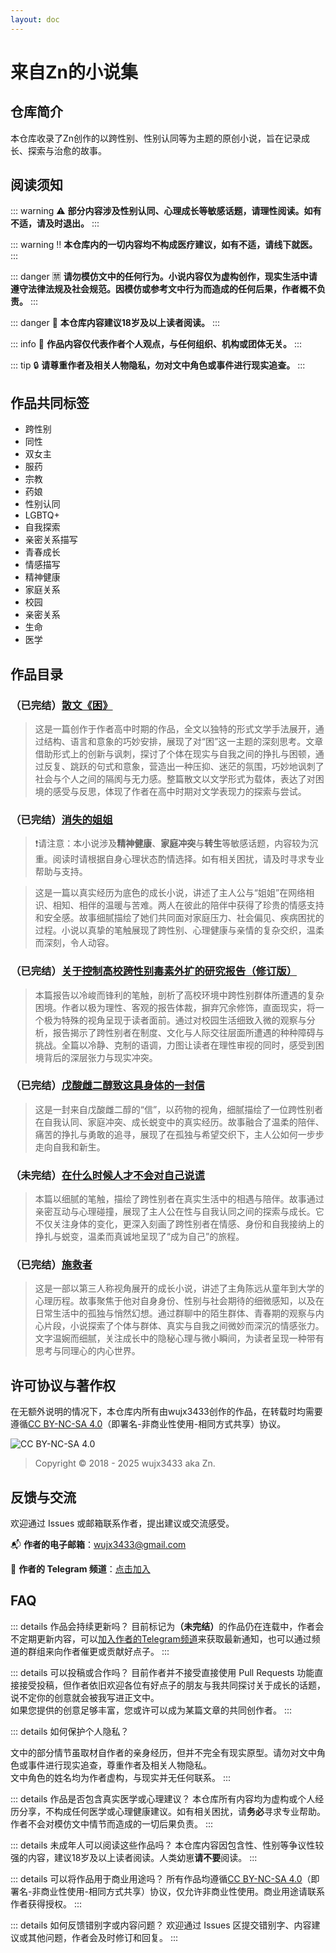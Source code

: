 ```yaml
---
layout: doc
---
```


# 来自Zn的小说集

## 仓库简介

本仓库收录了Zn创作的以跨性别、性别认同等为主题的原创小说，旨在记录成长、探索与治愈的故事。

## 阅读须知
::: warning ⚠️
**部分内容涉及性别认同、心理成长等敏感话题，请理性阅读。如有不适，请及时退出。**
:::

::: warning ‼️
**本仓库内的一切内容均不构成医疗建议，如有不适，请线下就医。**
:::

::: danger 🈲
**请勿模仿文中的任何行为。小说内容仅为虚构创作，现实生活中请遵守法律法规及社会规范。因模仿或参考文中行为而造成的任何后果，作者概不负责。**
:::

::: danger 🔞
**本仓库内容建议18岁及以上读者阅读。**
:::

::: info 💬
**作品内容仅代表作者个人观点，与任何组织、机构或团体无关。**
:::

::: tip 🔒
**请尊重作者及相关人物隐私，勿对文中角色或事件进行现实追查。**
:::

## 作品共同标签

- 跨性别
- 同性
- 双女主
- 服药
- 宗教
- 药娘
- 性别认同
- LGBTQ+
- 自我探索
- 亲密关系描写
- 青春成长
- 情感描写
- 精神健康
- 家庭关系
- 校园
- 亲密关系
- 生命
- 医学

## 作品目录

### （已完结）[散文《困》](./散文《困》.md)

> 这是一篇创作于作者高中时期的作品，全文以独特的形式文学手法展开，通过结构、语言和意象的巧妙安排，展现了对“困”这一主题的深刻思考。文章借助形式上的创新与讽刺，探讨了个体在现实与自我之间的挣扎与困顿，通过反复、跳跃的句式和意象，营造出一种压抑、迷茫的氛围，巧妙地讽刺了社会与个人之间的隔阂与无力感。整篇散文以文学形式为载体，表达了对困境的感受与反思，体现了作者在高中时期对文学表现力的探索与尝试。

### （已完结）[消失的姐姐](./消失的姐姐.md)

> ❗️请注意：本小说涉及**精神健康**、**家庭冲突**与**转生**等敏感话题，内容较为沉重。阅读时请根据自身心理状态酌情选择。如有相关困扰，请及时寻求专业帮助与支持。

> 这是一篇以真实经历为底色的成长小说，讲述了主人公与“姐姐”在网络相识、相知、相伴的温暖与苦难。两人在彼此的陪伴中获得了珍贵的情感支持和安全感。故事细腻描绘了她们共同面对家庭压力、社会偏见、疾病困扰的过程。小说以真挚的笔触展现了跨性别、心理健康与亲情的复杂交织，温柔而深刻，令人动容。

### （已完结）[关于控制高校跨性别毒素外扩的研究报告（修订版）](./关于控制高校跨性别毒素外扩的研究报告（修订版）.md)

> 本篇报告以冷峻而锋利的笔触，剖析了高校环境中跨性别群体所遭遇的复杂困境。作者以极为理性、客观的报告体裁，摒弃冗余修饰，直面现实，将一个极为特殊的视角呈现于读者面前。通过对校园生活细致入微的观察与分析，报告揭示了跨性别者在制度、文化与人际交往层面所遭遇的种种障碍与挑战。全篇以冷静、克制的语调，力图让读者在理性审视的同时，感受到困境背后的深层张力与现实冲突。

### （已完结）[戊酸雌二醇致这具身体的一封信](./戊酸雌二醇致这具身体的一封信.md)

> 这是一封来自戊酸雌二醇的“信”，以药物的视角，细腻描绘了一位跨性别者在自我认同、家庭冲突、成长蜕变中的真实经历。故事融合了温柔的陪伴、痛苦的挣扎与勇敢的追寻，展现了在孤独与希望交织下，主人公如何一步步走向自我和新生。

### （未完结）[在什么时候人才不会对自己说谎](./在什么时候人才不会对自己说谎.md)

> 本篇以细腻的笔触，描绘了跨性别者在真实生活中的相遇与陪伴。故事通过亲密互动与心理碰撞，展现了主人公在性与自我认同之间的探索与成长。它不仅关注身体的变化，更深入刻画了跨性别者在情感、身份和自我接纳上的挣扎与蜕变，温柔而真诚地呈现了“成为自己”的旅程。

### （已完结）[施救者](./施救者.md)

> 这是一部以第三人称视角展开的成长小说，讲述了主角陈远从童年到大学的心理历程。故事聚焦于他对自身身份、性别与社会期待的细微感知，以及在日常生活中的孤独与悄然幻想。通过群聊中的陌生群体、青春期的观察与内心片段，小说探索了个体与群体、真实与自我之间微妙而深沉的情感张力。文字温婉而细腻，关注成长中的隐秘心理与微小瞬间，为读者呈现一种带有思考与同理心的内心世界。

## 许可协议与著作权

在无额外说明的情况下，本仓库内所有由wujx3433创作的作品，在转载时均需要遵循[CC BY-NC-SA 4.0](https://creativecommons.org/licenses/by-nc-sa/4.0/)（即署名-非商业性使用-相同方式共享）协议。

![CC BY-NC-SA 4.0](/Cc-by-nc-sa_icon.svg.png)

> Copyright © 2018 - 2025 wujx3433 aka Zn.

## 反馈与交流

欢迎通过 Issues 或邮箱联系作者，提出建议或交流感受。

📬 **作者的电子邮箱**：[wujx3433@gmail.com](mailto:wujx3433@gmail.com)

📢 **作者的 Telegram 频道**：[点击加入](https://t.me/ZnP_mansion)

## FAQ

::: details 作品会持续更新吗？
目前标记为<b>（未完结）</b>的作品仍在连载中，作者会不定期更新内容，可以<a href=https://t.me/ZnP_mansion>加入作者的Telegram频道</a>来获取最新通知，也可以通过频道的群组来向作者催更或贡献好点子。
:::

::: details 可以投稿或合作吗？
目前作者并不接受直接使用 Pull Requests 功能直接接受投稿，但作者依旧欢迎各位有好点子的朋友与我共同探讨关于成长的话题，说不定你的创意就会被我写进正文中。<br>
如果您提供的创意足够丰富，您或许可以成为某篇文章的共同创作者。
:::

::: details 如何保护个人隐私？

文中的部分情节虽取材自作者的亲身经历，但并不完全有现实原型。请勿对文中角色或事件进行现实追查，尊重作者及相关人物隐私。<br>
文中角色的姓名均为作者虚构，与现实并无任何联系。
:::

::: details 作品是否包含真实医学或心理建议？
本仓库所有内容均为虚构或个人经历分享，不构成任何医学或心理健康建议。如有相关困扰，请**务必**寻求专业帮助。作者不会对模仿文中情节而造成的一切后果负责。
:::

::: details 未成年人可以阅读这些作品吗？
本仓库内容因包含性、性别等争议性较强的内容，建议18岁及以上读者阅读。人类幼崽**请不要**阅读。
:::

::: details 可以将作品用于商业用途吗？
所有作品均遵循<a href=https://creativecommons.org/licenses/by-nc-sa/4.0>CC BY-NC-SA 4.0</a>（即署名-非商业性使用-相同方式共享）协议，仅允许非商业性使用。商业用途请联系作者获得授权。
:::

::: details 如何反馈错别字或内容问题？
欢迎通过 Issues 区提交错别字、内容建议或其他问题，作者会及时修订和回复。
:::

